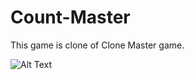# Count-Master
This game is clone of Clone Master game.

![Alt Text](https://github.com/Duman128/Count-Master/blob/caf79780916b4fd2feb2c328e0b704c8655f99e2/CountMaster_Clone%20-%20SampleScene%20-%20Android%20-%20Unity%202021.3.17f1%20Personal%20_DX11_%202023-03-01%2022-35-52_Trim.gif)
